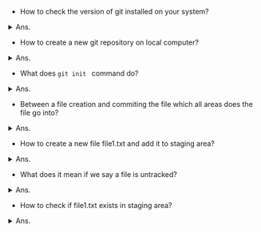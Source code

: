 - How to check the version of git installed on your system?
<details><summary>Ans.</summary>
<p>

```
$ git version
```
</p>
</details>

- How to create a new git repository on local computer?
<details><summary>Ans.</summary>
<p>

```
$ mkdir myDir
$ cd myDir
$ git init
```
</p>
</details>


- What does ```git init ``` command do?
<details><summary>Ans.</summary>
<p>

```
git init creates a .git folder in the folder from where the command was run. It creates the folder structure which it needs to track the various objects being checked in using git.
```
</p>
</details>


- Between a file creation and commiting the file which all areas does the file go into?
<details><summary>Ans.</summary>
<p>

```
1) Working Directory - This is where you ran git init command in and where you create the files. Exa. touch <fileName>
2) Staging Area - This is where file gets added using add command. Exa. git add <filename>
3) Git Repository - This is where file gets addded once an added file gets committed. Exa. git commit -m "Message"
```
</p>
</details>


- How to create a new file file1.txt and add it to staging area?
<details><summary>Ans.</summary>
<p>

```
$ touch file1.txt
$ git add file1.txt
```
</p>
</details>

- What does it mean if we say a file is untracked?
<details><summary>Ans.</summary>
<p>

```
It means that file exists in working directory but it is not part of the staging area. You can check if a file is untracked by doing git status.
```
</p>
</details>


- How to check if file1.txt exists in staging area?
<details><summary>Ans.</summary>
<p>

```
#this will show all the files which are currently untracked and the files which are to be committed. Files to be committed are the ones in staging area.
$ git status 

#this will check what files are present in staging area 
$ git ls-files -s 

#Perform below steps to see it in action
#create directory
$ mkdir test 
#move to directory
$ cd test 
#initialize repo
$ git init 
#create a blank file in test directory
$ touch file1.txt 
#check what files exist in working directory and untracked. Should show file1.txt in red and untracked
$ git status 
#check which files are in staging area. Should return blank as the file1.txt is only in working directory and not in staging area
$ git ls-files -s 
#create another blank file file2.txt in test directory
$ touch file2.txt 
#check what files exist in working directory and are untracked. Should show file1.txt and file2.txt in red and untracked
$ git status 
#add file1.txt to staging area
$ git add file1.txt 

#Check file1.txt should be in green meaning it is in staging area and file2.txt in red meaning untracked - in working directory and not in staging area
$ git status 

#Below command should show file1.txt but not file2.txt
$ git ls-files -s 

#Should have content something similar to below
100644 e69de29bb2d1d6434b8b29ae775ad8c2e48c5391 0       file1.txt

#add file2.txt to staging area
$ git add file2.txt 

#Check file1.txt and file2.txt should be in green meaning it is in staging area.
$ git status 

#Below command should show file1.txt and file2.txt
$ git ls-files -s 

#Should have content something similar to below
100644 e69de29bb2d1d6434b8b29ae775ad8c2e48c5391 0       file1.txt
100644 e69de29bb2d1d6434b8b29ae775ad8c2e48c5391 0       file2.txt
```
</p>
</details>

